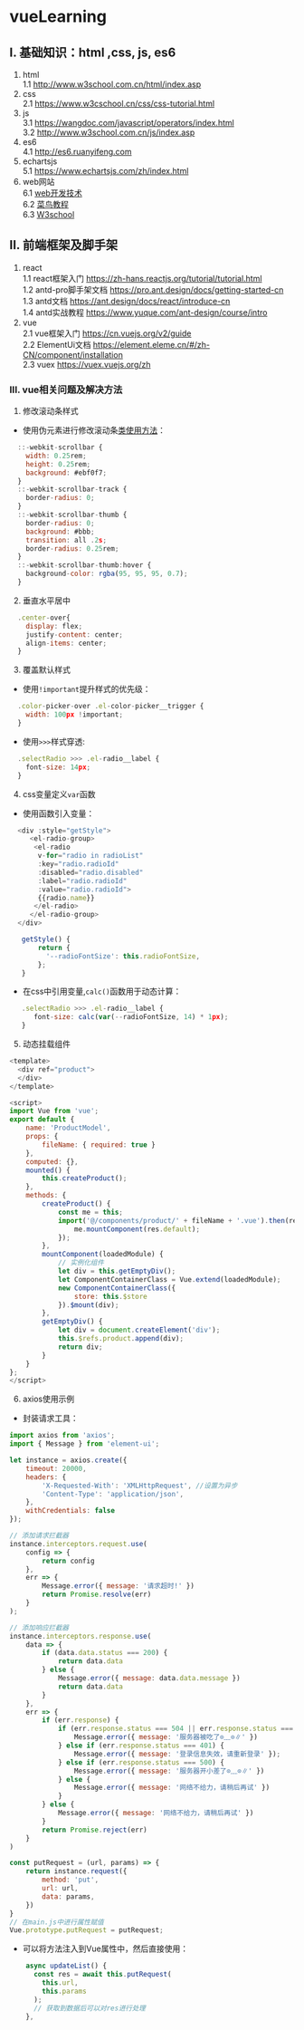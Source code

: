 # vueLearning
##  I. 基础知识：html ,css, js, es6
1. html  
1.1 <a href="http://www.w3school.com.cn/html/index.asp" target="_blank">http://www.w3school.com.cn/html/index.asp</a>   
2. css  
2.1 <a href="https://www.w3cschool.cn/css/css-tutorial.html" target="_blank">https://www.w3cschool.cn/css/css-tutorial.html</a>   
3. js  
3.1 <a href="https://wangdoc.com/javascript/operators/index.html" target="_blank">https://wangdoc.com/javascript/operators/index.html</a>   
3.2 <a href="http://www.w3school.com.cn/js/index.asp" target="_blank">http://www.w3school.com.cn/js/index.asp</a>   
4. es6  
4.1 <a href="http://es6.ruanyifeng.com" target="_blank">http://es6.ruanyifeng.com</a>  
5. echartsjs  
5.1 <a href="https://www.echartsjs.com/zh/index.html" target="_blank">https://www.echartsjs.com/zh/index.html</a>  
6. web网站  
6.1 [web开发技术](https://developer.mozilla.org/zh-CN/docs/Web)  
6.2 [菜鸟教程](https://www.runoob.com/)  
6.3 [W3school](https://www.w3school.com.cn/)  
## II. 前端框架及脚手架
1. react  
1.1 react框架入门 <a href="https://zh-hans.reactjs.org/tutorial/tutorial.html" target="_blank">https://zh-hans.reactjs.org/tutorial/tutorial.html</a>  
1.2 antd-pro脚手架文档 <a href="https://pro.ant.design/docs/getting-started-cn" target="_blank">https://pro.ant.design/docs/getting-started-cn</a>  
1.3 antd文档 <a href="https://ant.design/docs/react/introduce-cn" target="_blank">https://ant.design/docs/react/introduce-cn</a>  
1.4 antd实战教程 <a href="https://www.yuque.com/ant-design/course/intro" target="_blank">https://www.yuque.com/ant-design/course/intro</a>  
2. vue  
2.1 vue框架入门 <a href="https://cn.vuejs.org/v2/guide" target="_blank">https://cn.vuejs.org/v2/guide</a>  
2.2 ElementUi文档 <a href="https://element.eleme.cn/#/zh-CN/component/installation" target="_blank">https://element.eleme.cn/#/zh-CN/component/installation</a>  
2.3 vuex <a href="https://vuex.vuejs.org/zh" target="_blank">https://vuex.vuejs.org/zh</a>  
### III. vue相关问题及解决方法
1. 修改滚动条样式
* 使用伪元素进行修改滚动条[类使用方法](https://developer.mozilla.org/zh-CN/docs/Web/CSS/::-webkit-scrollbar)：
```javaScript
  ::-webkit-scrollbar {
    width: 0.25rem;
    height: 0.25rem;
    background: #ebf0f7;
  }
  ::-webkit-scrollbar-track {
    border-radius: 0;
  }
  ::-webkit-scrollbar-thumb {
    border-radius: 0;
    background: #bbb;
    transition: all .2s;
    border-radius: 0.25rem;
  }
  ::-webkit-scrollbar-thumb:hover {
    background-color: rgba(95, 95, 95, 0.7);
  }
```
2. 垂直水平居中
```javaScript
  .center-over{
    display: flex;
    justify-content: center;
    align-items: center;
  }
```
3. 覆盖默认样式
* 使用`!important`提升样式的优先级：
```javaScript
  .color-picker-over .el-color-picker__trigger {
    width: 100px !important;
  }
```
* 使用`>>>`样式穿透:
```javaScript
  .selectRadio >>> .el-radio__label {
    font-size: 14px;
  }
```
4. css变量定义`var`函数
* 使用函数引入变量：
```javaScript
  <div :style="getStyle">
     <el-radio-group>
      <el-radio 
       v-for="radio in radioList" 
       :key="radio.radioId" 
       :disabled="radio.disabled" 
       :label="radio.radioId" 
       :value="radio.radioId">
       {{radio.name}}
      </el-radio>
     </el-radio-group>
  </div>

   getStyle() {
       return {
         '--radioFontSize': this.radioFontSize,
       };
   }
```
* 在css中引用变量,`calc()`函数用于动态计算：
```javaScript
   .selectRadio >>> .el-radio__label {
      font-size: calc(var(--radioFontSize, 14) * 1px);
   }
```
5. 动态挂载组件
```javaScript
<template>
  <div ref="product">
  </div>
</template>

<script>
import Vue from 'vue';
export default {
    name: 'ProductModel',
    props: {
        fileName: { required: true }
    },
    computed: {},
    mounted() {
        this.createProduct();
    },
    methods: {
        createProduct() {
            const me = this;
            import('@/components/product/' + fileName + '.vue').then(res => {
                me.mountComponent(res.default);
            });
        },
        mountComponent(loadedModule) {
            // 实例化组件
            let div = this.getEmptyDiv();
            let ComponentContainerClass = Vue.extend(loadedModule);
            new ComponentContainerClass({
                store: this.$store
            }).$mount(div);
        },
        getEmptyDiv() {
            let div = document.createElement('div');
            this.$refs.product.append(div);
            return div;
        }
    }
};
</script>
```
6. axios使用示例
* 封装请求工具：
```javaScript
import axios from 'axios';
import { Message } from 'element-ui';

let instance = axios.create({
    timeout: 20000,
    headers: {
        'X-Requested-With': 'XMLHttpRequest', //设置为异步
        'Content-Type': 'application/json',
    },
    withCredentials: false
});

// 添加请求拦截器
instance.interceptors.request.use(
    config => {
        return config
    },
    err => {
        Message.error({ message: '请求超时!' })
        return Promise.resolve(err)
    }
);

// 添加响应拦截器
instance.interceptors.response.use(
    data => {
        if (data.data.status === 200) {
            return data.data
        } else {
            Message.error({ message: data.data.message })
            return data.data
        }
    },
    err => {
        if (err.response) {
            if (err.response.status === 504 || err.response.status === 404) {
                Message.error({ message: '服务器被吃了⊙﹏⊙∥' })
            } else if (err.response.status === 401) {
                Message.error({ message: '登录信息失效，请重新登录' });
            } else if (err.response.status === 500) {
                Message.error({ message: '服务器开小差了⊙﹏⊙∥' })
            } else {
                Message.error({ message: '网络不给力，请稍后再试' })
            }
        } else {
            Message.error({ message: '网络不给力，请稍后再试' })
        }
        return Promise.reject(err)
    }
)

const putRequest = (url, params) => {
    return instance.request({
        method: 'put',
        url: url,
        data: params,
    })
}
// 在main.js中进行属性赋值
Vue.prototype.putRequest = putRequest;
```
* 可以将方法注入到Vue属性中，然后直接使用：
```javaScript
    async updateList() {
      const res = await this.putRequest(
        this.url,
        this.params
      );
      // 获取到数据后可以对res进行处理  
    },
```